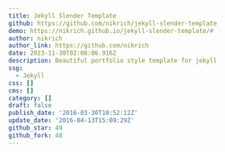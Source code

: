 ```yaml
---
title: Jekyll Slender Template
github: https://github.com/nikrich/jekyll-slender-template
demo: https://nikrich.github.io/jekyll-slender-template/#
author: nikrich
author_link: https://github.com/nikrich
date: 2023-11-30T02:08:06.916Z
description: Beautiful portfolio style template for jekyll
ssg:
  - Jekyll
css: []
cms: []
category: []
draft: false
publish_date: '2016-03-30T10:52:12Z'
update_date: '2016-04-13T15:09:29Z'
github_star: 49
github_fork: 48
---
```

